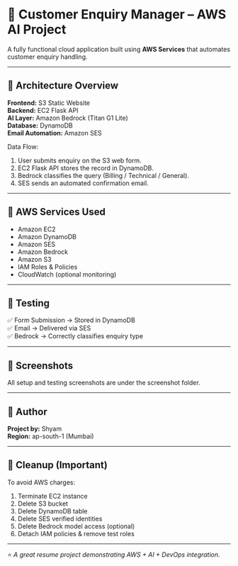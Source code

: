 # 🧠 Customer Enquiry Manager – AWS AI Project

A fully functional cloud application built using **AWS Services** that automates customer enquiry handling.

---

## 🚀 Architecture Overview

**Frontend:** S3 Static Website  
**Backend:** EC2 Flask API  
**AI Layer:** Amazon Bedrock (Titan G1 Lite)  
**Database:** DynamoDB  
**Email Automation:** Amazon SES  

Data Flow:
1. User submits enquiry on the S3 web form.
2. EC2 Flask API stores the record in DynamoDB.
3. Bedrock classifies the query (Billing / Technical / General).
4. SES sends an automated confirmation email.

---

## 🧰 AWS Services Used
- Amazon EC2  
- Amazon DynamoDB  
- Amazon SES  
- Amazon Bedrock  
- Amazon S3  
- IAM Roles & Policies  
- CloudWatch (optional monitoring)

---

## 🧪 Testing
✅ Form Submission → Stored in DynamoDB  
✅ Email → Delivered via SES  
✅ Bedrock → Correctly classifies enquiry type  

---

## 🧾 Screenshots
All setup and testing screenshots are under the screenshot folder.

---

## 👤 Author
**Project by:** Shyam  
**Region:** ap-south-1 (Mumbai)

---

## 🧹 Cleanup (Important)
To avoid AWS charges:
1. Terminate EC2 instance  
2. Delete S3 bucket  
3. Delete DynamoDB table  
4. Delete SES verified identities  
5. Delete Bedrock model access (optional)  
6. Detach IAM policies & remove test roles  

---

⭐ *A great resume project demonstrating AWS + AI + DevOps integration.*
